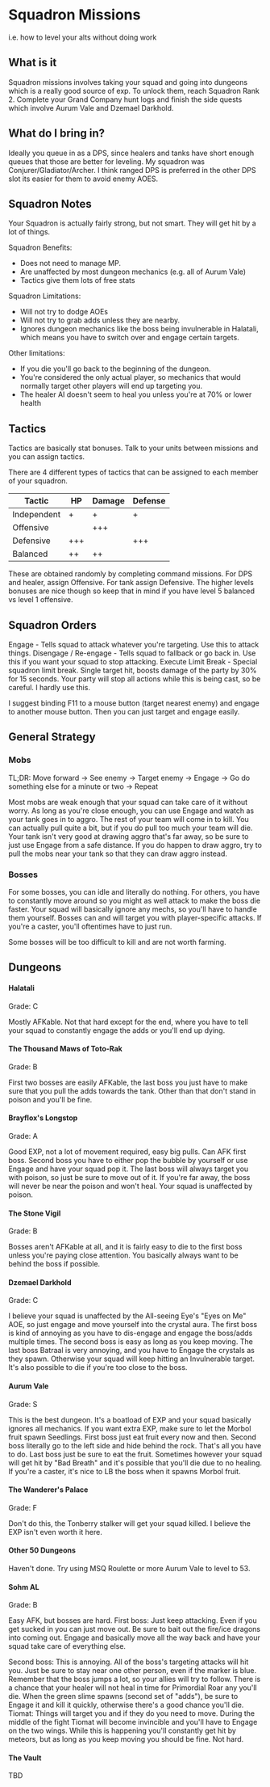 # Squadron Missions
i.e. how to level your alts without doing work

## What is it
Squadron missions involves taking your squad and going into dungeons which is a really good source of exp. To unlock them, reach Squadron Rank 2. Complete your Grand Company hunt logs and finish the side quests which involve Aurum Vale and Dzemael Darkhold.

## What do I bring in?
Ideally you queue in as a DPS, since healers and tanks have short enough queues that those are better for leveling.
My squadron was Conjurer/Gladiator/Archer. I think ranged DPS is preferred in the other DPS slot its easier for them to avoid enemy AOES.

## Squadron Notes
Your Squadron is actually fairly strong, but not smart. They will get hit by a lot of things.

Squadron Benefits:

- Does not need to manage MP.
- Are unaffected by most dungeon mechanics (e.g. all of Aurum Vale)
- Tactics give them lots of free stats

Squadron Limitations:

- Will not try to dodge AOEs
- Will not try to grab adds unless they are nearby.
- Ignores dungeon mechanics like the boss being invulnerable in Halatali, which means you have to switch over and engage certain targets.

Other limitations:

- If you die you'll go back to the beginning of the dungeon. 
- You're considered the only actual player, so mechanics that would normally target other players will end up targeting you.
- The healer AI doesn't seem to heal you unless you're at 70% or lower health

## Tactics
Tactics are basically stat bonuses. Talk to your units between missions and you can assign tactics.

There are 4 different types of tactics that can be assigned to each member of your squadron.

| Tactic      | HP  | Damage | Defense |
|-------------|-----|--------|---------|
| Independent | +   | +      | +       |
| Offensive   |     | +++    |         |
| Defensive   | +++ |        | +++     |
| Balanced    | ++  | ++     |         |

These are obtained randomly by completing command missions. 
For DPS and healer, assign Offensive.
For tank assign Defensive.
The higher levels bonuses are nice though so keep that in mind if you have level 5 balanced vs level 1 offensive.

## Squadron Orders

Engage - Tells squad to attack whatever you're targeting. Use this to attack things.
Disengage / Re-engage - Tells squad to fallback or go back in. Use this if you want your squad to stop attacking.
Execute Limit Break - Special squadron limit break. Single target hit, boosts damage of the party by 30% for 15 seconds. Your party will stop all actions while this is being cast, so be careful. I hardly use this.

I suggest binding F11 to a mouse button (target nearest enemy) and engage to another mouse button.
Then you can just target and engage easily.

## General Strategy

### Mobs

TL;DR: Move forward -> See enemy -> Target enemy -> Engage -> Go do something else for a minute or two -> Repeat

Most mobs are weak enough that your squad can take care of it without worry.
As long as you're close enough, you can use Engage and watch as your tank goes in to aggro. The rest of your team will come in to kill. You can actually pull quite a bit, but if you do pull too much your team will die.
Your tank isn't very good at drawing aggro that's far away, so be sure to just use Engage from a safe distance.
If you do happen to draw aggro, try to pull the mobs near your tank so that they can draw aggro instead.

### Bosses

For some bosses, you can idle and literally do nothing. For others, you have to constantly move around so you might as well attack to make the boss die faster. 
Your squad will basically ignore any mechs, so you'll have to handle them yourself.
Bosses can and will target you with player-specific attacks. If you're a caster, you'll oftentimes have to just run.

Some bosses will be too difficult to kill and are not worth farming. 

## Dungeons

#### Halatali
Grade: C

Mostly AFKable. Not that hard except for the end, where you have to tell your squad to constantly engage the adds or you'll end up dying.

#### The Thousand Maws of Toto-Rak
Grade: B

First two bosses are easily AFKable, the last boss you just have to make sure that you pull the adds towards the tank. Other than that don't stand in poison and you'll be fine.

#### Brayflox's Longstop
Grade: A

Good EXP, not a lot of movement required, easy big pulls. Can AFK first boss. Second boss you have to either pop the bubble by yourself or use Engage and have your squad pop it. The last boss will always target you with poison, so just be sure to move out of it. If you're far away, the boss will never be near the poison and won't heal. Your squad is unaffected by poison.

#### The Stone Vigil
Grade: B

Bosses aren't AFKable at all, and it is fairly easy to die to the first boss unless you're paying close attention. You basically always want to be behind the boss if possible.

#### Dzemael Darkhold
Grade: C

I believe your squad is unaffected by the All-seeing Eye's "Eyes on Me" AOE, so just engage and move yourself into the crystal aura. The first boss is kind of annoying as you have to dis-engage and engage the boss/adds multiple times.  The second boss is easy as long as you keep moving. The last boss Batraal is very annoying, and you have to Engage the crystals as they spawn. Otherwise your squad will keep hitting an Invulnerable target. It's also possible to die if you're too close to the boss.

#### Aurum Vale
Grade: S

This is the best dungeon. It's a boatload of EXP and your squad basically ignores all mechanics. If you want extra EXP, make sure to let the Morbol fruit spawn Seedlings.
First boss just eat fruit every now and then. 
Second boss literally go to the left side and hide behind the rock. That's all you have to do.
Last boss just be sure to eat the fruit. Sometimes however your squad will get hit by "Bad Breath" and it's possible that you'll die due to no healing. If you're a caster, it's nice to LB the boss when it spawns Morbol fruit.

#### The Wanderer's Palace 
Grade: F

Don't do this, the Tonberry stalker will get your squad killed. I believe the EXP isn't even worth it here.

#### Other 50 Dungeons
Haven't done. Try using MSQ Roulette or more Aurum Vale to level to 53.

#### Sohm AL
Grade: B

Easy AFK, but bosses are hard.
First boss: Just keep attacking. Even if you get sucked in you can just move out.
Be sure to bait out the fire/ice dragons into coming out. Engage and basically move all the way back and have your squad take care of everything else.

Second boss: This is annoying. All of the boss's targeting attacks will hit you. Just be sure to stay near one other person, even if the marker is blue. Remember that the boss jumps a lot, so your allies will try to follow. There is a chance that your healer will not heal in time for Primordial Roar any you'll die. When the green slime spawns (second set of "adds"), be sure to Engage it and kill it quickly, otherwise there's a good chance you'll die.
Tiomat: Things will target you and if they do you need to move. During the middle of the fight Tiomat will become invincible and you'll have to Engage on the two wings. While this is happening you'll constantly get hit by meteors, but as long as you keep moving you should be fine. Not hard.

#### The Vault
TBD
